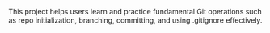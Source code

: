 This project helps users learn and practice fundamental Git operations such as repo initialization, branching, committing, and using .gitignore effectively.
